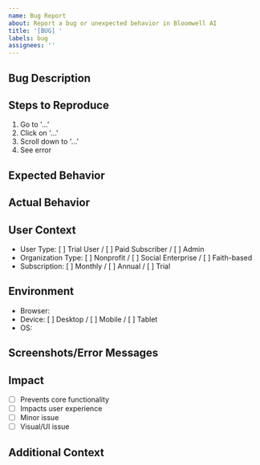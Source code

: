 ```yaml
---
name: Bug Report
about: Report a bug or unexpected behavior in Bloomwell AI
title: '[BUG] '
labels: bug
assignees: ''
---
```


## Bug Description
<!-- A clear and concise description of what the bug is -->

## Steps to Reproduce
1. Go to '...'
2. Click on '...'
3. Scroll down to '...'
4. See error

## Expected Behavior
<!-- What you expected to happen -->

## Actual Behavior
<!-- What actually happened -->

## User Context
- User Type: [ ] Trial User / [ ] Paid Subscriber / [ ] Admin
- Organization Type: [ ] Nonprofit / [ ] Social Enterprise / [ ] Faith-based
- Subscription: [ ] Monthly / [ ] Annual / [ ] Trial

## Environment
- Browser: 
- Device: [ ] Desktop / [ ] Mobile / [ ] Tablet
- OS: 

## Screenshots/Error Messages
<!-- If applicable, add screenshots or error messages -->

## Impact
- [ ] Prevents core functionality
- [ ] Impacts user experience
- [ ] Minor issue
- [ ] Visual/UI issue

## Additional Context
<!-- Any other context about the problem -->



